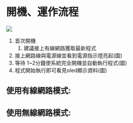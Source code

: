 # 開機、運作流程

![](.gitbook/assets/5_iuxivi.png)

1. 首次開機
   1. 建議接上有線網路獲取最新程式
2. 接上網路線與電源線並看到電源指示燈亮起\(圖\)
3. 等待 1~2分鐘使系統完全開機並自動執行程式\(圖\)
4. 程式開始執行即可看見oled顯示資料\(圖\)

## 使用有線網路模式:

## 使用無線網路模式:

